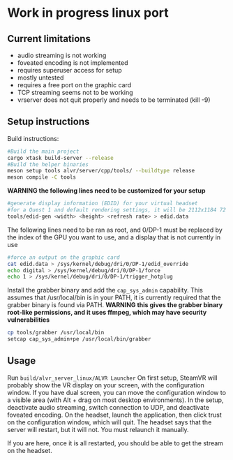 # Work in progress linux port

## Current limitations
- audio streaming is not working
- foveated encoding is not implemented
- requires superuser access for setup
- mostly untested
- requires a free port on the graphic card
- TCP streaming seems not to be working
- vrserver does not quit properly and needs to be terminated (kill -9)

## Setup instructions
Build instructions:
```bash
#Build the main project
cargo xtask build-server --release
#Build the helper binaries
meson setup tools alvr/server/cpp/tools/ --buildtype release
meson compile -C tools
```

**WARNING the following lines need to be customized for your setup**
```bash
#generate display information (EDID) for your virtual headset
#for a Quest 1 and default rendering settings, it will be 2112x1184 72 Hz
tools/edid-gen <width> <height> <refresh rate> > edid.data
```

The following lines need to be ran as root, and 0/DP-1 must be replaced by the index of the GPU you want to use, and a display that is not currently in use
```bash
#force an output on the graphic card
cat edid.data > /sys/kernel/debug/dri/0/DP-1/edid_override
echo digital > /sys/kernel/debug/dri/0/DP-1/force
echo 1 > /sys/kernel/debug/dri/0/DP-1/trigger_hotplug
```

Install the grabber binary and add the `cap_sys_admin` capability.
This assumes that /usr/local/bin is in your PATH, it is currently required that the grabber binary is found via PATH.
**WARNING this gives the grabber binary root-like permissions, and it uses ffmpeg, which may have security vulnerabilities**
```bash
cp tools/grabber /usr/local/bin
setcap cap_sys_admin+pe /usr/local/bin/grabber
```

## Usage
Run `build/alvr_server_linux/ALVR Launcher`
On first setup, SteamVR will probably show the VR display on your screen, with the configuration window. If you have dual screen, you can move the configuration window to a visible area (with Alt + drag on most desktop environments).
In the setup, deactivate audio streaming, switch connection to UDP, and deactivate foveated encoding.
On the headset, launch the application, then click trust on the configuration window, which will quit.
The headset says that the server will restart, but it will not. You must relaunch it manually.

If you are here, once it is all restarted, you should be able to get the stream on the headset.
